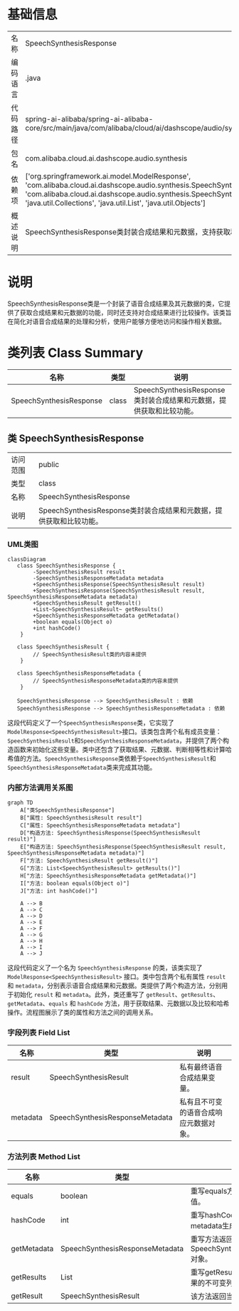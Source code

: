 # 基础信息

|      |      |
|------|------|
| 名称 | SpeechSynthesisResponse |
| 编码语言 | .java |
| 代码路径 | spring-ai-alibaba/spring-ai-alibaba-core/src/main/java/com/alibaba/cloud/ai/dashscope/audio/synthesis/SpeechSynthesisResponse.java |
| 包名 | com.alibaba.cloud.ai.dashscope.audio.synthesis |
| 依赖项 | ['org.springframework.ai.model.ModelResponse', 'com.alibaba.cloud.ai.dashscope.audio.synthesis.SpeechSynthesisResult', 'com.alibaba.cloud.ai.dashscope.audio.synthesis.SpeechSynthesisResponseMetadata', 'java.util.Collections', 'java.util.List', 'java.util.Objects'] |
| 概述说明 | SpeechSynthesisResponse类封装合成结果和元数据，支持获取和比较功能。 |

# 说明

SpeechSynthesisResponse类是一个封装了语音合成结果及其元数据的类，它提供了获取合成结果和元数据的功能，同时还支持对合成结果进行比较操作。该类旨在简化对语音合成结果的处理和分析，使用户能够方便地访问和操作相关数据。

# 类列表 Class Summary

| 名称   | 类型  | 说明 |
|-------|------|-------------|
| SpeechSynthesisResponse | class | SpeechSynthesisResponse类封装合成结果和元数据，提供获取和比较功能。 |



## 类 SpeechSynthesisResponse

|      |      |
|------|------|
| 访问范围 | public |
| 类型 | class |
| 名称 | SpeechSynthesisResponse |
| 说明 | SpeechSynthesisResponse类封装合成结果和元数据，提供获取和比较功能。 |


### UML类图

```mermaid
classDiagram
   class SpeechSynthesisResponse {
        -SpeechSynthesisResult result
        -SpeechSynthesisResponseMetadata metadata
        +SpeechSynthesisResponse(SpeechSynthesisResult result)
        +SpeechSynthesisResponse(SpeechSynthesisResult result, SpeechSynthesisResponseMetadata metadata)
        +SpeechSynthesisResult getResult()
        +List~SpeechSynthesisResult~ getResults()
        +SpeechSynthesisResponseMetadata getMetadata()
        +boolean equals(Object o)
        +int hashCode()
    }

   class SpeechSynthesisResult {
        // SpeechSynthesisResult类的内容未提供
    }

   class SpeechSynthesisResponseMetadata {
        // SpeechSynthesisResponseMetadata类的内容未提供
    }

   SpeechSynthesisResponse --> SpeechSynthesisResult : 依赖
   SpeechSynthesisResponse --> SpeechSynthesisResponseMetadata : 依赖
```

这段代码定义了一个`SpeechSynthesisResponse`类，它实现了`ModelResponse<SpeechSynthesisResult>`接口。该类包含两个私有成员变量：`SpeechSynthesisResult`和`SpeechSynthesisResponseMetadata`，并提供了两个构造函数来初始化这些变量。类中还包含了获取结果、元数据、判断相等性和计算哈希值的方法。`SpeechSynthesisResponse`类依赖于`SpeechSynthesisResult`和`SpeechSynthesisResponseMetadata`类来完成其功能。


### 内部方法调用关系图

```mermaid
graph TD
    A["类SpeechSynthesisResponse"]
    B["属性: SpeechSynthesisResult result"]
    C["属性: SpeechSynthesisResponseMetadata metadata"]
    D["构造方法: SpeechSynthesisResponse(SpeechSynthesisResult result)"]
    E["构造方法: SpeechSynthesisResponse(SpeechSynthesisResult result, SpeechSynthesisResponseMetadata metadata)"]
    F["方法: SpeechSynthesisResult getResult()"]
    G["方法: List<SpeechSynthesisResult> getResults()"]
    H["方法: SpeechSynthesisResponseMetadata getMetadata()"]
    I["方法: boolean equals(Object o)"]
    J["方法: int hashCode()"]

    A --> B
    A --> C
    A --> D
    A --> E
    A --> F
    A --> G
    A --> H
    A --> I
    A --> J
```

这段代码定义了一个名为 `SpeechSynthesisResponse` 的类，该类实现了 `ModelResponse<SpeechSynthesisResult>` 接口。类中包含两个私有属性 `result` 和 `metadata`，分别表示语音合成结果和元数据。类提供了两个构造方法，分别用于初始化 `result` 和 `metadata`。此外，类还重写了 `getResult`、`getResults`、`getMetadata`、`equals` 和 `hashCode` 方法，用于获取结果、元数据以及比较和哈希操作。流程图展示了类的属性和方法之间的调用关系。

### 字段列表 Field List

| 名称  | 类型  | 说明 |
|-------|-------|------|
| result | SpeechSynthesisResult | 私有最终语音合成结果变量。 |
| metadata | SpeechSynthesisResponseMetadata | 私有且不可变的语音合成响应元数据对象。 |

### 方法列表 Method List

| 名称  | 类型  | 说明 |
|-------|-------|------|
| equals | boolean | 重写equals方法，比较对象引用和字段值。 |
| hashCode | int | 重写hashCode方法，使用result和metadata生成哈希值。 |
| getMetadata | SpeechSynthesisResponseMetadata | 重写方法返回SpeechSynthesisResponseMetadata对象。 |
| getResults | List<SpeechSynthesisResult> | 重写getResults方法，返回包含单个结果的不可变列表。 |
| getResult | SpeechSynthesisResult | 该方法返回当前对象的语音合成结果。 |




